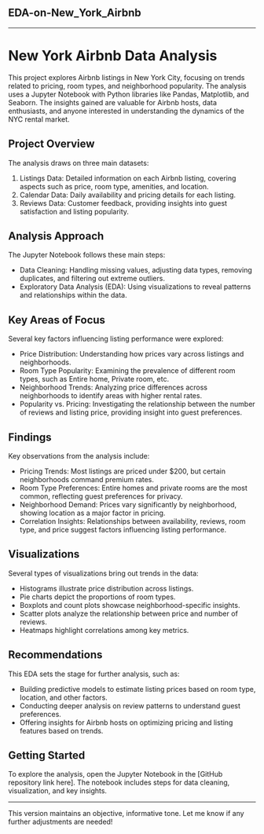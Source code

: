 ## EDA-on-New_York_Airbnb

---

# New York Airbnb Data Analysis

This project explores Airbnb listings in New York City, focusing on trends related to pricing, room types, and neighborhood popularity. The analysis uses a Jupyter Notebook with Python libraries like Pandas, Matplotlib, and Seaborn. The insights gained are valuable for Airbnb hosts, data enthusiasts, and anyone interested in understanding the dynamics of the NYC rental market.

## Project Overview
The analysis draws on three main datasets:
1. Listings Data: Detailed information on each Airbnb listing, covering aspects such as price, room type, amenities, and location.
2. Calendar Data: Daily availability and pricing details for each listing.
3. Reviews Data: Customer feedback, providing insights into guest satisfaction and listing popularity.

## Analysis Approach
The Jupyter Notebook follows these main steps:
- Data Cleaning: Handling missing values, adjusting data types, removing duplicates, and filtering out extreme outliers.
- Exploratory Data Analysis (EDA): Using visualizations to reveal patterns and relationships within the data.

## Key Areas of Focus
Several key factors influencing listing performance were explored:
- Price Distribution: Understanding how prices vary across listings and neighborhoods.
- Room Type Popularity: Examining the prevalence of different room types, such as Entire home, Private room, etc.
- Neighborhood Trends: Analyzing price differences across neighborhoods to identify areas with higher rental rates.
- Popularity vs. Pricing: Investigating the relationship between the number of reviews and listing price, providing insight into guest preferences.

## Findings
Key observations from the analysis include:
- Pricing Trends: Most listings are priced under $200, but certain neighborhoods command premium rates.
- Room Type Preferences: Entire homes and private rooms are the most common, reflecting guest preferences for privacy.
- Neighborhood Demand: Prices vary significantly by neighborhood, showing location as a major factor in pricing.
- Correlation Insights: Relationships between availability, reviews, room type, and price suggest factors influencing listing performance.

## Visualizations
Several types of visualizations bring out trends in the data:
- Histograms illustrate price distribution across listings.
- Pie charts depict the proportions of room types.
- Boxplots and count plots showcase neighborhood-specific insights.
- Scatter plots analyze the relationship between price and number of reviews.
- Heatmaps highlight correlations among key metrics.

## Recommendations
This EDA sets the stage for further analysis, such as:
- Building predictive models to estimate listing prices based on room type, location, and other factors.
- Conducting deeper analysis on review patterns to understand guest preferences.
- Offering insights for Airbnb hosts on optimizing pricing and listing features based on trends.

## Getting Started
To explore the analysis, open the Jupyter Notebook in the [GitHub repository link here]. The notebook includes steps for data cleaning, visualization, and key insights.

---

This version maintains an objective, informative tone. Let me know if any further adjustments are needed!
